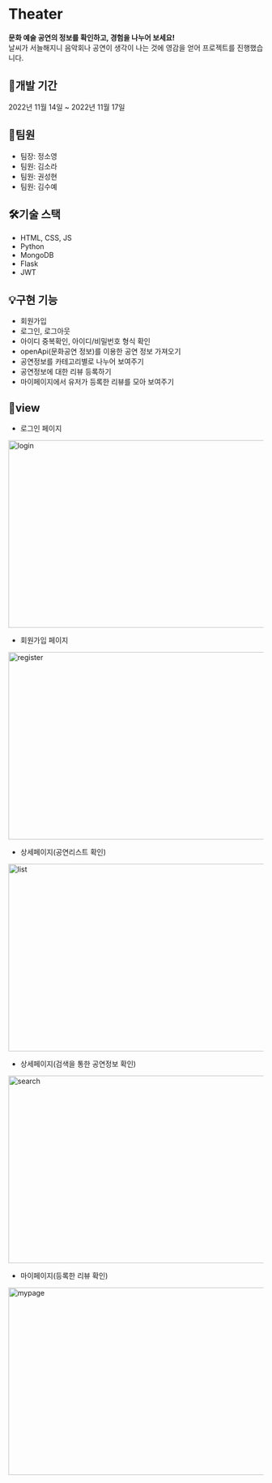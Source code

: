 # Theater
**문화 예술 공연의 정보를 확인하고, 경험을 나누어 보세요!** <br>
날씨가 서늘해지니 음악회나 공연이 생각이 나는 것에 영감을 얻어 프로젝트를 진행했습니다.
<br>

## 📆개발 기간
2022년 11월 14일 ~ 2022년 11월 17일
<br>

## 👯팀원
* 팀장: 정소영
* 팀원: 김소라
* 팀원: 권성현
* 팀원: 김수예<br>

## 🛠️기술 스택
* HTML, CSS, JS
* Python
* MongoDB
* Flask
* JWT<br>

## 💡구현 기능
* 회원가입
* 로그인, 로그아웃
* 아이디 중복확인, 아이디/비밀번호 형식 확인
* openApi(문화공연 정보)를 이용한 공연 정보 가져오기
* 공연정보를 카테고리별로 나누어 보여주기
* 공연정보에 대한 리뷰 등록하기
* 마이페이지에서 유저가 등록한 리뷰를 모아 보여주기

## 👀view
* 로그인 페이지  
<img width="700" height="370" alt="login" src="https://user-images.githubusercontent.com/65327103/202373651-aa480279-9dd8-4e49-8b2c-67856a0f3b28.png">  

* 회원가입 페이지
<img width="700" height="370" alt="register" src="https://user-images.githubusercontent.com/65327103/202373740-c41fc80c-d954-434d-b986-0cf49207c830.png">  

* 상세페이지(공연리스트 확인)
<img width="700" height="370" alt="list" src="https://user-images.githubusercontent.com/65327103/202373885-07bd7dff-1e9b-4f00-95f9-f8e54f73c55c.png">  

* 상세페이지(검색을 통한 공연정보 확인)
<img width="700" height="370" alt="search" src="https://user-images.githubusercontent.com/65327103/202373938-e516eefe-f078-4732-85f7-ecc3cfc393b6.png">  

* 마이페이지(등록한 리뷰 확인)
<img width="700" height="370" alt="mypage" src="https://user-images.githubusercontent.com/65327103/202373975-7dd8e066-605c-48ac-ad0c-729882099a5f.png">
